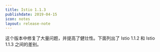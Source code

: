 ```yaml
---
title: Istio 1.1.3
publishdate: 2019-04-15
icon: notes
layout: release-note
---
```


这个版本中修复了大量问题，并提高了健壮性。下面列出了 Istio 1.1.2 和 Istio 1.1.3 之间的差别。